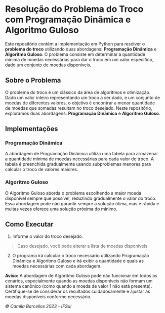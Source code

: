 # Resolução do Problema do Troco com Programação Dinâmica e Algoritmo Guloso

Este repositório contém a implementação em Python para resolver o **problema do troco** utilizando duas abordagens: **Programação Dinâmica** e **Algoritmo Guloso**. O problema consiste em determinar a quantidade mínima de moedas necessárias para dar o troco em um valor específico, dado um conjunto de moedas disponíveis.

## Sobre o Problema

O problema do troco é um clássico da área de algoritmos e otimização. Dado um valor inteiro representando um troco a ser dado, e um conjunto de moedas de diferentes valores, o objetivo é encontrar a menor quantidade de moedas que somadas resultam no troco desejado. Neste repositório, exploramos duas abordagens: **Programação Dinâmica** e **Algoritmo Guloso**.

## Implementações

### Programação Dinâmica

A abordagem de Programação Dinâmica utiliza uma tabela para armazenar a quantidade mínima de moedas necessárias para cada valor de troco. A tabela é preenchida gradualmente usando subproblemas menores para calcular o troco de valores maiores.

### Algoritmo Guloso

O Algoritmo Guloso aborda o problema escolhendo a maior moeda disponível sempre que possível, reduzindo gradualmente o valor do troco. Essa abordagem pode não garantir sempre a solução ótima, mas é rápida e muitas vezes oferece uma solução próxima do mínimo.

## Como Executar

1. Informe o valor do troco desejado.
> Caso desejado, você pode alterar a lista de moedas disponíveis
2. O programa irá calcular o troco necessário utilizando Programação Dinâmica e Algoritmo Guloso e irá exibir a quantidade e quais as moedas necessárias com cada abordagem.

**Aviso:** A abordagem de Algoritmo Guloso pode não funcionar em todos os cenários, especialmente quando as moedas disponíveis não formam um sistema canônico (como quando a moeda de valor 1 não está presente). Certifique-se de considerar os resultados cuidadosamente e ajustar as moedas disponíveis conforme necessário.

_© Camila Barcellos 2023 - IFSul_